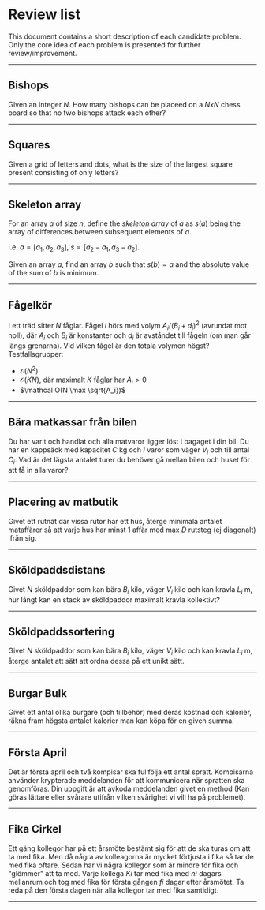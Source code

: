 # Review list

This document contains a short description of each candidate problem. Only the core idea of each problem is presented for further review/improvement.

___
## Bishops
Given an integer $N$. How many bishops can be placeed on a $NxN$ chess board so that no two bishops attack each other?
___
## Squares
Given a grid of letters and dots, what is the size of the largest square present consisting of only letters?
___
## Skeleton array
For an array $a$ of size $n$, define the *skeleton array* of $a$ as $s(a)$ being the array of differences between subsequent elements of $a$. 

i.e. $a = [a_1,a_2,a_3]$, $s = [a_2-a_1,a_3-a_2]$.

Given an array $a$, find an array $b$ such that $s(b) = a$ and the absolute value of the sum of $b$ is minimum. 
___
## Fågelkör
I ett träd sitter $N$ fåglar. Fågel $i$ hörs med volym $A_i / (B_i + d_i)^2$ (avrundat mot noll), där $A_i$ och $B_i$ är konstanter och $d_i$ är avståndet till fågeln (om man går längs grenarna). Vid vilken fågel är den totala volymen högst? Testfallsgrupper:
* $\mathcal O(N^2)$
* $\mathcal O(KN)$, där maximalt $K$ fåglar har $A_i>0$
* $\mathcal O(N \max \sqrt{A_i})$
___
## Bära matkassar från bilen
Du har varit och handlat och alla matvaror ligger löst i bagaget i din bil. Du har en kappsäck med kapacitet $C$ kg och $I$ varor som väger $V_i$ och till antal $C_i$. Vad är det lägsta antalet turer du behöver gå mellan bilen och huset för att få in alla varor?
___
## Placering av matbutik
Givet ett rutnät där vissa rutor har ett hus, återge minimala antalet mataffärer så att varje hus har minst 1 affär med max $D$ rutsteg (ej diagonalt) ifrån sig.
___
## Sköldpaddsdistans
Givet $N$ sköldpaddor som kan bära $B_i$ kilo, väger $V_i$ kilo och kan kravla $L_i$ m, hur långt kan en stack av sköldpaddor maximalt kravla kollektivt?
___
## Sköldpaddssortering
Givet $N$ sköldpaddor som kan bära $B_i$ kilo, väger $V_i$ kilo och kan kravla $L_i$ m, återge antalet att sätt att ordna dessa på ett unikt sätt.
___
## Burgar Bulk
Givet ett antal olika burgare (och tillbehör) med deras kostnad och kalorier, räkna fram högsta antalet kalorier man kan köpa för en given summa.
___
## Första April
Det är första april och två kompisar ska fullfölja ett antal spratt. Kompisarna använder krypterade meddelanden för att kommunicera när spratten ska genomföras. Din uppgift är att avkoda meddelanden givet en method (Kan göras lättare eller svårare utifrån vilken svårighet vi vill ha på problemet).
___
## Fika Cirkel
Ett gäng kollegor har på ett årsmöte bestämt sig för att de ska turas om att ta med fika. Men då några av kolleagorna är mycket förtjusta i fika så tar de med fika oftare. Sedan har vi några kollegor som är mindre för fika och "glömmer" att ta med. Varje kollega $Ki$ tar med fika med $ni$ dagars mellanrum och tog med fika för första gången $fi$ dagar efter årsmötet. Ta reda på den första dagen när alla kollegor tar med fika samtidigt.
___


